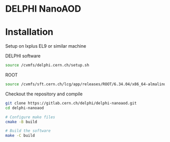 # DELPHI NanoAOD


# Installation

Setup on lxplus EL9 or similar machine

DELPHI software
```bash
source /cvmfs/delphi.cern.ch/setup.sh
```

ROOT
```bash
source /cvmfs/sft.cern.ch/lcg/app/releases/ROOT/6.34.04/x86_64-almalinux9.5-gcc115-opt/bin/thisroot.sh
```

Checkout the repository and compile

```bash
git clone https://gitlab.cern.ch/delphi/delphi-nanoaod.git
cd delphi-nanoaod

# Configure make files
cmake -B build

# Build the software
make -C build
```